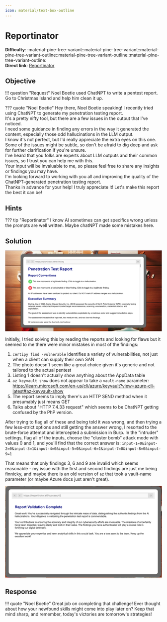 ```yaml
---
icon: material/text-box-outline
---
```


# Reportinator

**Difficulty**: :material-pine-tree-variant::material-pine-tree-variant::material-pine-tree-variant-outline::material-pine-tree-variant-outline::material-pine-tree-variant-outline:<br/>
**Direct link**: [Reportinator](https://hhc23-reportinator-dot-holidayhack2023.ue.r.appspot.com/?&challenge=reportinator)

## Objective

!!! question "Request"
    Noel Boetie used ChatNPT to write a pentest report. Go to Christmas Island and help him clean it up.

??? quote "Noel Boetie"
    Hey there, Noel Boetie speaking! I recently tried using ChatNPT to generate my penetration testing report.<br/>
    It's a pretty nifty tool, but there are a few issues in the output that I've noticed.<br/>
    I need some guidance in finding any errors in the way it generated the content, especially those odd hallucinations in the LLM output.<br/>
    I know it's not perfect, but I'd really appreciate the extra eyes on this one.<br/>
    Some of the issues might be subtle, so don't be afraid to dig deep and ask for further clarification if you're unsure.<br/>
    I've heard that you folks are experts about LLM outputs and their common issues, so I trust you can help me with this.<br/>
    Your input will be invaluable to me, so please feel free to share any insights or findings you may have.<br/>
    I'm looking forward to working with you all and improving the quality of the ChatNPT-generated penetration testing report.<br/>
    Thanks in advance for your help! I truly appreciate it! Let's make this report the best it can be!<br/>

## Hints

??? tip "Reportinator"
    I know AI sometimes can get specifics wrong unless the prompts are well written. Maybe chatNPT made some mistakes here.

## Solution

![Reportinator](../img/objectives/o4/reportinator.png)

Initially, I tried solving this by reading the reports and looking for flaws but it seemed to me there were minor mistakes in most of the findings:
1. `certipy find -vulnerable` identifies a variety of vulnerabilities, not just when a client can supply their own SAN
2. The photo doesn't seem like a great choice given it's generic and not tailored to the actual pentest
3. Listing 1 doesn't actually show anything about the AppData table
5. `az keyvault show` does not appear to take a `vault-name` parameter: https://learn.microsoft.com/en-us/cli/azure/keyvault?view=azure-cli-latest#az-keyvault-show
6. The report seems to imply there's an HTTP SEND method when it presumably just means GET
9. Talks about "HTTP 7.4.33 request" which seems to be ChatNPT getting confused by the PhP version.

After trying to flag all of these and being told it was wrong, and then trying a few less-strict options and still getting the answer wrong, I resorted to the brute-force attempt and intercepted
a submission in Burp.
In the "intruder" settings, flag all of the inputs, choose the "cluster bomb" attack mode with values 0 and 1, and you'll find that the correct answer is:
`input-1=0&input-2=0&input-3=1&input-4=0&input-5=0&input-6=1&input-7=0&input-8=0&input-9=1`

That means that only findings 3, 6 and 9 are invalid which seems reasonable - my issue with the first and second findings are just me being finnicky, and maybe there is an old version of `az` that took a vault-name parameter (or maybe Azure docs just aren't great).


![Validated](../img/objectives/o4/complete.png)

## Response

!!! quote "Noel Boetie"
    Great job on completing that challenge! Ever thought about how your newfound skills might come into play later on? Keep that mind sharp, and remember, today's victories are tomorrow's strategies!
